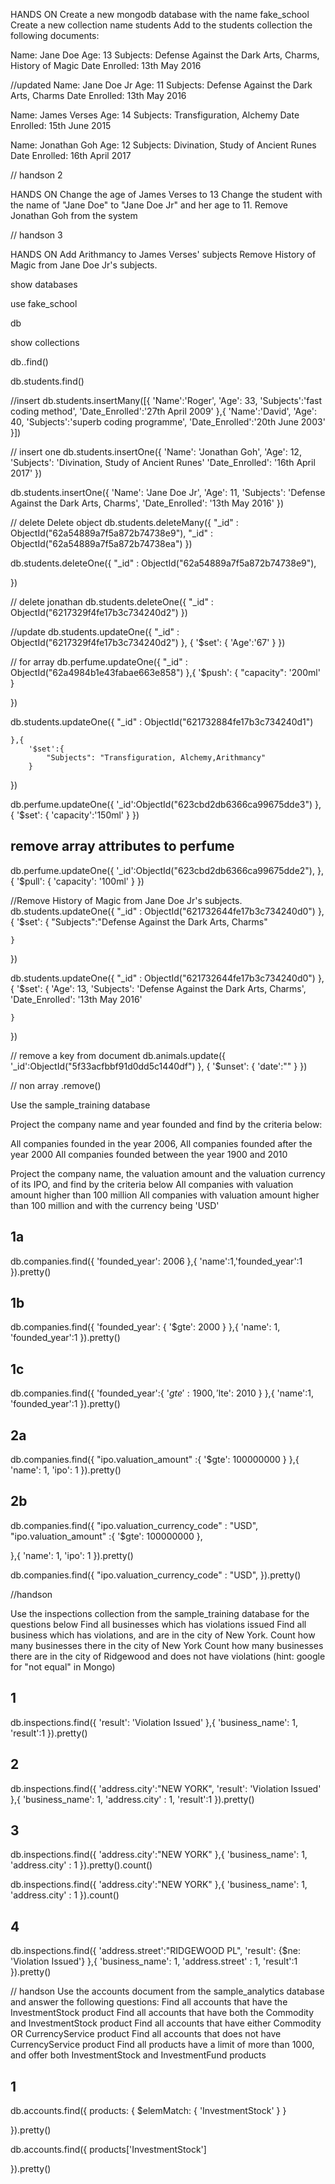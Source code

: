 HANDS ON
Create a new mongodb database with the name fake_school
Create a new collection name students
Add to the students collection the following documents:

Name: Jane Doe
Age: 13
Subjects: Defense Against the Dark Arts, Charms, History of Magic
Date Enrolled: 13th May 2016

//updated
Name: Jane Doe Jr
Age: 11
Subjects: Defense Against the Dark Arts, Charms
Date Enrolled: 13th May 2016
 
Name: James Verses
Age: 14
Subjects: Transfiguration, Alchemy
Date Enrolled: 15th June 2015
 
Name: Jonathan Goh
Age: 12
Subjects: Divination, Study of Ancient Runes
Date Enrolled: 16th April 2017


// handson 2

HANDS ON
Change the age of James Verses to 13
Change the student with the name of "Jane Doe" to "Jane Doe Jr" and her age to 11.
Remove Jonathan Goh from the system


// handson 3

HANDS ON
Add Arithmancy to James Verses' subjects
Remove History of Magic from Jane Doe Jr's subjects.



show databases

use fake_school

db 

show collections

db.<name of collection>.find()

db.students.find()

//insert
db.students.insertMany([{
    'Name':'Roger',
    'Age': 33,
    'Subjects':'fast coding method',
    'Date_Enrolled':'27th April 2009'
},{
    'Name':'David',
    'Age': 40,
    'Subjects':'superb coding programme',
    'Date_Enrolled':'20th June 2003'
    }])



// insert one 
db.students.insertOne({
    'Name': 'Jonathan Goh',
    'Age': 12,
   'Subjects': 'Divination, Study of Ancient Runes'
   'Date_Enrolled': '16th April 2017'
})



db.students.insertOne({
    'Name': 'Jane Doe Jr',
    'Age': 11,
    'Subjects': 'Defense Against the Dark Arts, Charms',
    'Date_Enrolled': '13th May 2016'
})



// delete
Delete object 
db.students.deleteMany({
   "_id" : ObjectId("62a54889a7f5a872b74738e9"),
   "_id" : ObjectId("62a54889a7f5a872b74738ea")
})

db.students.deleteOne({
   "_id" : ObjectId("62a54889a7f5a872b74738e9"),
 
})

// delete jonathan 
db.students.deleteOne({
    "_id" : ObjectId("6217329f4fe17b3c734240d2")
})

//update
db.students.updateOne({
       "_id" : ObjectId("6217329f4fe17b3c734240d2")
}, {
    '$set': {
        'Age':'67'
    }
})


// for array
db.perfume.updateOne({
    "_id" : ObjectId("62a4984b1e43fabae663e858")
    },{
       '$push': {
       "capacity": '200ml'
    }

})

db.students.updateOne({
    "_id" : ObjectId("621732884fe17b3c734240d1")
    
    },{
        '$set':{
            "Subjects": "Transfiguration, Alchemy,Arithmancy"
        }
})



db.perfume.updateOne({
        '_id':ObjectId("623cbd2db6366ca99675dde3")
}, {
    '$set': {
        'capacity':'150ml'
    }
})

## remove array attributes to  perfume 
db.perfume.updateOne({
    '_id':ObjectId("623cbd2db6366ca99675dde2"),
}, {
    '$pull': {
        'capacity': '100ml'
    }
})

//Remove History of Magic from Jane Doe Jr's subjects.
db.students.updateOne({
    "_id" : ObjectId("621732644fe17b3c734240d0")
    },{ 
        '$set': {
            "Subjects":"Defense Against the Dark Arts, Charms"

    }
})




db.students.updateOne({
    "_id" : ObjectId("621732644fe17b3c734240d0")
    },{ 
        '$set': {
           'Age': 13,
           'Subjects': 'Defense Against the Dark Arts, Charms',
           'Date_Enrolled': '13th May 2016'

    }
})




// remove a key from document 
db.animals.update({
    '_id':ObjectId("5f33acfbbf91d0dd5c1440df")
}, {
    '$unset': {
        'date':""
    }
})

// non array
.remove()






Use the sample_training database


Project the company name and year founded and find by the criteria below:


All companies founded in the year 2006,
All companies founded after the year 2000
All companies founded between the year 1900 and 2010


Project the company name, the valuation amount and the valuation currency of its IPO, and find by the criteria below
All companies with valuation amount higher than 100 million
All companies with valuation amount higher than 100 million and with the currency being 'USD'


## 1a
db.companies.find({
    'founded_year': 2006
},{
    'name':1,'founded_year':1
}).pretty()

## 1b

db.companies.find({
    'founded_year': {
        '$gte': 2000
    }
},{
    'name': 1,
    'founded_year':1
}).pretty()


## 1c

db.companies.find({
    'founded_year':{
        '$gte': 1900,
        '$lte': 2010
    }
},{
    'name':1,
    'founded_year':1
}).pretty()


## 2a 
db.companies.find({
    "ipo.valuation_amount" :{
        '$gte': 100000000
    }
},{
    'name': 1,
    'ipo': 1
}).pretty()


## 2b


db.companies.find({
    "ipo.valuation_currency_code" : "USD",
    "ipo.valuation_amount" :{
        '$gte': 100000000
    },
     
},{
    'name': 1,
    'ipo': 1
}).pretty()

db.companies.find({
      "ipo.valuation_currency_code" : "USD",
}).pretty()
 <!-- "valuation_currency_code" : "USD" -->

//handson

Use the inspections collection from the sample_training database for the questions below
Find all businesses which has violations issued
Find all business which has violations, and are in the city of New York.
Count how many businesses there in the city of New York
Count how many businesses there are in the city of Ridgewood and does not have violations (hint: google for "not equal" in Mongo)

 ## 1
db.inspections.find({
'result': 'Violation Issued'
},{
    'business_name': 1,
    'result':1
}).pretty()

## 2
db.inspections.find({
'address.city':"NEW YORK",
'result': 'Violation Issued'
},{
    'business_name': 1,
    'address.city' : 1,
    'result':1
}).pretty()

## 3


db.inspections.find({
    'address.city':"NEW YORK"
},{
    'business_name': 1,
    'address.city' : 1
}).pretty().count()


db.inspections.find({
    'address.city':"NEW YORK"
},{
    'business_name': 1,
    'address.city' : 1
}).count()


## 4

db.inspections.find({
'address.street':"RIDGEWOOD PL",
'result': {$ne: 'Violation Issued'}
},{
    'business_name': 1,
    'address.street' : 1,
    'result':1
}).pretty()



// handson
Use the accounts document from the sample_analytics database and answer the following questions:
Find all accounts that have the InvestmentStock product
Find all accounts that have both the Commodity and InvestmentStock product
Find all accounts that have either Commodity OR CurrencyService product
Find all accounts that does not have CurrencyService product
Find all products have a limit of more than 1000, and offer both InvestmentStock and InvestmentFund products




## 1 
db.accounts.find({
   products: {
        $elemMatch: {
           'InvestmentStock'
        }
    }

}).pretty()


db.accounts.find({
   products['InvestmentStock']
      

}).pretty()